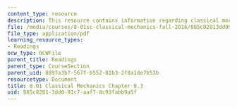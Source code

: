 ```yaml
---
content_type: resource
description: This resource contains information regarding classical mechanics.
file: /media/courses/8-01sc-classical-mechanics-fall-2016/885c82813dd091c7aaf78c93fabb9a5f_MIT8_01F16_chapter8.3.pdf
file_type: application/pdf
learning_resource_types:
- Readings
ocw_type: OCWFile
parent_title: Readings
parent_type: CourseSection
parent_uid: 8897a3b7-567f-b552-81b3-2f8a1de7b53b
resourcetype: Document
title: 8.01 Classical Mechanics Chapter 8.3
uid: 885c8281-3dd0-91c7-aaf7-8c93fabb9a5f
---
```

